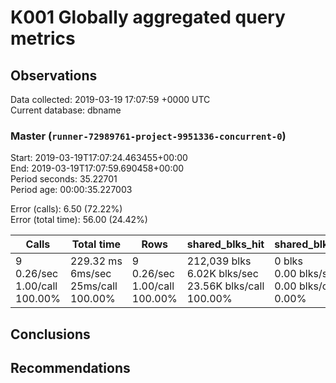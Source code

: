# K001 Globally aggregated query metrics

## Observations ##
Data collected: 2019-03-19 17:07:59 +0000 UTC  
Current database: dbname  



### Master (`runner-72989761-project-9951336-concurrent-0`) ###
Start: 2019-03-19T17:07:24.463455+00:00  
End: 2019-03-19T17:07:59.690458+00:00  
Period seconds: 35.22701  
Period age: 00:00:35.227003  

Error (calls): 6.50 (72.22%)  
Error (total time): 56.00 (24.42%)

Calls | Total&nbsp;time | Rows | shared_blks_hit | shared_blks_read | shared_blks_dirtied | shared_blks_written | blk_read_time | blk_write_time | kcache_reads | kcache_writes | kcache_user_time_ms | kcache_system_time 
-------|------------|------|-----------------|------------------|---------------------|---------------------|---------------|----------------|--------------|---------------|---------------------|--------------------
9<br/>0.26/sec<br/>1.00/call<br/>100.00% |229.32&nbsp;ms<br/>6ms/sec<br/>25ms/call<br/>100.00% |9<br/>0.26/sec<br/>1.00/call<br/>100.00% |212,039&nbsp;blks<br/>6.02K&nbsp;blks/sec<br/>23.56K&nbsp;blks/call<br/>100.00% |0&nbsp;blks<br/>0.00&nbsp;blks/sec<br/>0.00&nbsp;blks/call<br/>0.00% |0&nbsp;blks<br/>0.00&nbsp;blks/sec<br/>0.00&nbsp;blks/call<br/>0.00% |0&nbsp;blks<br/>0.00&nbsp;blks/sec<br/>0.00&nbsp;blks/call<br/>0.00% |0.00&nbsp;ms<br/>0s/sec<br/>0s/call<br/>0.00% |0.00&nbsp;ms<br/>0s/sec<br/>0s/call<br/>0.00% |0.00&nbsp;bytes<br/>0.00&nbsp;bytes/sec<br/>0.00&nbsp;bytes/call<br/>0.00% |0.00&nbsp;bytes<br/>0.00&nbsp;bytes/sec<br/>0.00&nbsp;bytes/call<br/>0.00% |0.00&nbsp;ms<br/>0s/sec<br/>0s/call<br/>0.00% |0.00&nbsp;ms<br/>0s/sec<br/>0s/call<br/>0.00%





## Conclusions ##


## Recommendations ##

